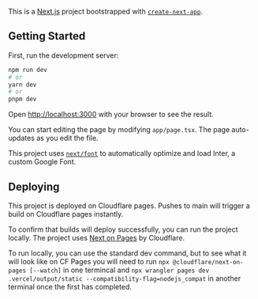This is a [Next.js](https://nextjs.org/) project bootstrapped with [`create-next-app`](https://github.com/vercel/next.js/tree/canary/packages/create-next-app).

## Getting Started

First, run the development server:

```bash
npm run dev
# or
yarn dev
# or
pnpm dev
```

Open [http://localhost:3000](http://localhost:3000) with your browser to see the result.

You can start editing the page by modifying `app/page.tsx`. The page auto-updates as you edit the file.

This project uses [`next/font`](https://nextjs.org/docs/basic-features/font-optimization) to automatically optimize and load Inter, a custom Google Font.

## Deploying

This project is deployed on Cloudflare pages. Pushes to main will trigger a build on Cloudflare pages instantly.

To confirm that builds will deploy successfully, you can run the project locally. The project uses [Next on Pages]('https://github.com/cloudflare/next-on-pages/tree/main/packages/next-on-pages#cloudflarenext-on-pages') by Cloudflare.

To run locally, you can use the standard dev command, but to see what it will look like on CF Pages you will need to run `npx @cloudflare/next-on-pages [--watch]` in one termincal and `npx wrangler pages dev .vercel/output/static --compatibility-flag=nodejs_compat` in another terminal once the first has completed.
